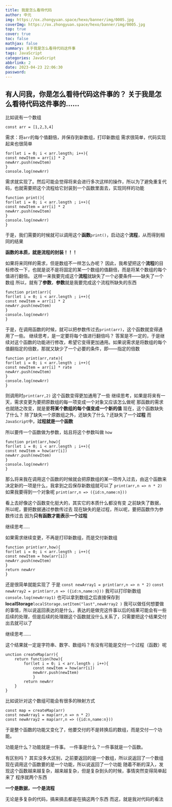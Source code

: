 ```yaml
---
title: 我是怎么看待代码
author: 中元
img: https://ox.zhongyuan.space/hexo/banner/img/0005.jpg
coverImg: https://ox.zhongyuan.space/hexo/banner/img/0005.jpg
top: true
cover: true
toc: false
mathjax: false
summary: 关于我是怎么看待代码这件事
tags: JavaScript
categories: JavaScript
abbrlink: 2
date: 2023-04-23 22:06:30
password:
---
```



有人问我，你是怎么看待代码这件事的？
关于我是怎么看待代码这件事的......
----------------------------------


比如说有一个数组


`const arr = [1,2,3,4]`

需求：将`arr`的每个值翻倍，并保存到新数组，打印新数组
需求很简单，代码实现起来也很简单


    for(let i = 0; i < arr.length; i++){
    const newItem = arr[i] * 2
    newArr.push(newItem)
    }
    console.log(newArr)


需求就实现了。然后可能会觉得将来会进行多次这样的操作，所以为了避免重复代码，也就需要把这个流程给它封装到一个函数里面去，实现同样的功能


    function print(){
    for(let i = 0; i < arr.length ; i++){
    const newItem = arr[i] * 2
    newArr.push(newItem)
    }
    console.log(newArr)
    }


于是，我们需要的时候就可以调用这个**函数**`print()`，启动这个**流程**，从而得到相同的结果

**函数的本质，就是流程的封装！！！**

如果将来同样的需求，但是数组不一样怎么办呢？
因此，我希望把这个**流程**的目标修改一下，也就是说不是将固定的某一个数组的值翻倍，而是将某个数组的每个值进行翻倍。
这样一来我要完成这个**流程**就缺失了一个必要条件——缺失了一个数组
所以，就有了**参数**，**参数**就是我要完成这个流程所缺失的东西


    function print(arr){
    for(let i = 0; i < arr.length ; i++){
    const newItem = arr[i] * 2
    newArr.push(newItem)
    }
    console.log(newArr)
    }

于是，在调用函数的时候，就可以把参数传过去`print(arr)`，这个函数就变得通用了一些。
继续思考，是一定要将每个值进行翻倍吗？
答案是不一定的，于是继续对这个函数的功能进行修改，希望它变得更加通用。如果说需求是将数组的每个值翻指定的倍数，那就又缺少了一个必要的条件，即——指定的倍数


    function print(arr,rate){
    for(let i = 0; i < arr.length ; i++){
    const newItem = arr[i] * rate
    newArr.push(newItem)
    }
    console.log(newArr)
    }


则调用时`print(arr,2)`
这个函数变得更加通用了一些
继续思考，如果是将来有一天，需求变更为要把原数组的每一项变成一个对象又应该怎么做呢
那函数的需求也就随之改变，就是要**将某个数组的每个值变成一个新的值**
现在，这个函数缺失了什么？
除了缺失一个原数组之外，还缺失了什么？还缺失了一个**过程**
而`JavaScript`中，**过程就是一个函数**

所以要传一个函数做为参数，姑且将这个参数叫做 `how`


    function print(arr,how){
    for(let i = 0; i < arr.length ; i++){
    const newItem = how(arr[i])
    newArr.push(newItem)
    }
    console.log(newArr)
    }

那么将来我在调用这个函数的时候就会把原数组的某一项传入过去，由这个函数来决定新的一项是什么，我拿到之后保存新数组就可以了
`print(arr,n => n * 2)`
如果我要得到一个对象呢
`print(arr,n => ({id:n,name:n}))`

看上去好像这个函数变化挺大的，其实它的本质什么都没有变
之前缺失了数据，所以呢，要把数据通过参数传过去
现在缺失的是过程，所以呢，要把函数作为参数传过去
因为**只有函数才能表示一个过程**

继续思考.....

如果需求继续变更，不再是打印新数组，而是交付新数组


    function print(arr,how){
    for(let i = 0; i < arr.length ; i++){
    const newItem = how(arr[i])
    newArr.push(newItem)
    }
    return newArr
    }


还是很简单就能实现了
于是
`const newArray1 = print(arr,n => n * 2)`
`const newArray2 = print(arr,n => ({id:n,name:n}))`
我可以打印新数组`console.log(newArray1)`
也可以拿到数组之后直接保存到**localStorage**`localStorage.setItem("last",newArray2 )`
我可以做任何想要做的事情，所以说返回表达的是什么，表达的是做完这件事以后的结果可能会有一些后续的处理，但是后续的处理跟这个函数就没什么关系了，只需要把这个结果交付出去就可以了

继续思考......

这个结果就一定是字符串、数字、数组吗？有没有可能是交付一个过程（函数）呢


    unction createMap(arr){
    	return function(how){
    		for(let i = 0; i < arr.length ; i++){
    			const newItem = how(arr[i])
    			newArr.push(newItem)
    			}
    		return newArr
    	}
    }


比如说针对这个数组可能会有很多的映射方式

    const map = createMap(arr) 
    const newArray1 = map(arr,n => n * 2)
    const newArray2 = map(arr,n => ({id:n,name:n}))

于是整个函数的功能又变化了，他要交付的不是转换后的数组，而是交付一个功能。

功能是什么？功能就是一件事。
一件事是什么？一件事就是一个函数。

有区别吗？
其实没多大区别，之前要返回的是一个数组，所以说返回了一个数组
现在调用这个函数要的是一个功能，所以说返回了一个功能
随着不断的深入，发现这个函数越来越复杂，越来越复杂，但是复杂到头的时候，事情突然变得简单起来了
程序就两个东西

**一个是数据，一个是流程**

无论是多复杂的代码，搞来搞去都是在搞这两个东西
而这，就是我对代码的看法